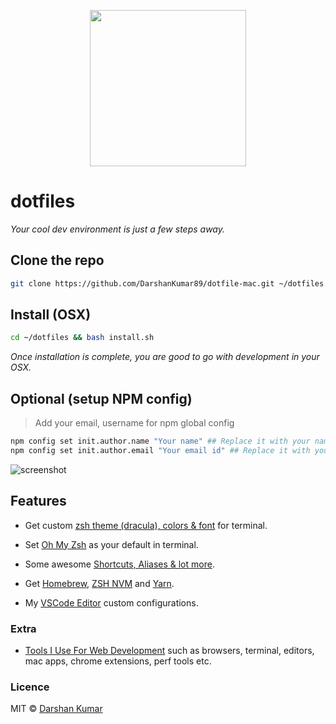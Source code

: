 <p align="center"><img src="https://raw.githubusercontent.com/DarshanKumar89/dotfile-mac/master/logo.png" width="250" height="250"/></p>

# dotfiles

_Your cool dev environment is just a few steps away._

## Clone the repo

```bash
git clone https://github.com/DarshanKumar89/dotfile-mac.git ~/dotfiles
```

## Install (OSX)

```bash
cd ~/dotfiles && bash install.sh
```

_Once installation is complete, you are good to go with development in your OSX._

## Optional (setup NPM config)

> Add your email, username for npm global config

```bash
npm config set init.author.name "Your name" ## Replace it with your name
npm config set init.author.email "Your email id" ## Replace it with your email id
```

<img src="https://raw.githubusercontent.com/DarshanKumar89/dotfile-mac/master/terminal.png" alt="screenshot"/>

## Features

* Get custom [zsh theme (dracula), colors & font](https://raw.githubusercontent.com/DarshanKumar89/dotfile-mac/master/terminal.png) for terminal.

* Set [Oh My Zsh](https://github.com/robbyrussell/oh-my-zsh) as your default in terminal.

* Some awesome [Shortcuts, Aliases & lot more](https://github.com/DarshanKumar89/dotfile-mac/blob/master/docs/Aliases.md).

* Get [Homebrew](http://brew.sh/), [ZSH NVM](https://github.com/lukechilds/zsh-nvm) and [Yarn](https://yarnpkg.com/).

* My [VSCode Editor](https://github.com/DarshanKumar89/dotfile-mac/tree/master/vscode) custom configurations.

### Extra

* [Tools I Use For Web Development](https://gokulkrishh.github.io/blog/2017/tools-i-use/) such as browsers, terminal, editors, mac apps, chrome extensions, perf tools etc.

### Licence

MIT © [Darshan Kumar](https://github.com/DarshanKumar89)
